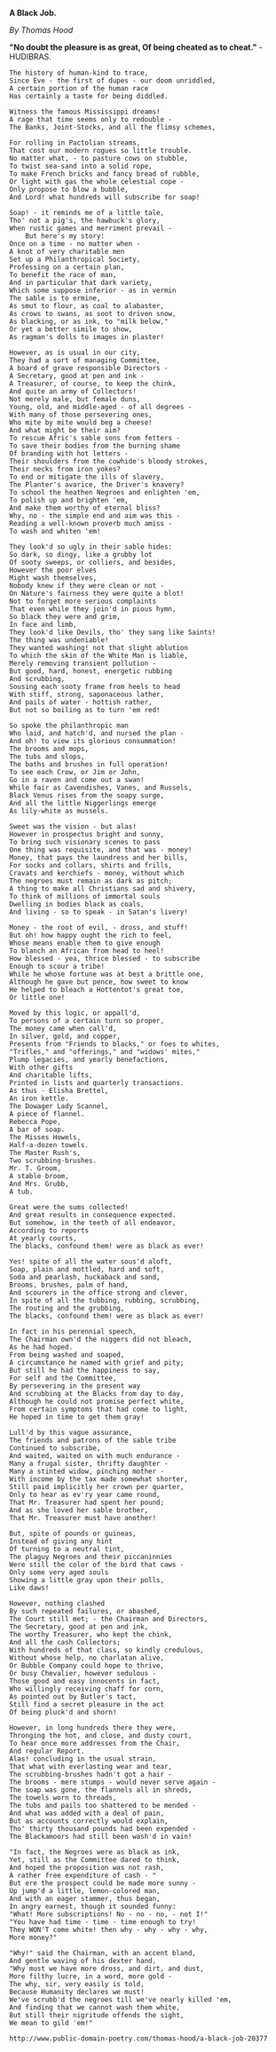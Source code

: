   **A Black Job.**

   *By Thomas Hood*



   **__"No doubt the pleasure is as great,
   Of being cheated as to cheat."__** - HUDIBRAS.


    The history of human-kind to trace,
    Since Eve - the first of dupes - our doom unriddled,
    A certain portion of the human race
    Has certainly a taste for being diddled.

    Witness the famous Mississippi dreams!
    A rage that time seems only to redouble - 
    The Banks, Joint-Stocks, and all the flimsy schemes,
   
    For rolling in Pactolian streams,
    That cost our modern rogues so little trouble.
    No matter what, - to pasture cows on stubble,
    To twist sea-sand into a solid rope,
    To make French bricks and fancy bread of rubble,
    Or light with gas the whole celestial cope - 
    Only propose to blow a bubble,
    And Lord! what hundreds will subscribe for soap!

    Soap! - it reminds me of a little tale,
    Tho' not a pig's, the hawbuck's glory,
    When rustic games and merriment prevail - 
        But here's my story:
    Once on a time - no matter when - 
    A knot of very charitable men
    Set up a Philanthropical Society,
    Professing on a certain plan,
    To benefit the race of man,
    And in particular that dark variety,
    Which some suppose inferior - as in vermin
    The sable is to ermine,
    As smut to flour, as coal to alabaster,
    As crows to swans, as soot to driven snow,
    As blacking, or as ink, to "milk below,"
    Or yet a better simile to show,
    As ragman's dolls to images in plaster!

    However, as is usual in our city,
    They had a sort of managing Committee,
    A board of grave responsible Directors - 
    A Secretary, good at pen and ink - 
    A Treasurer, of course, to keep the chink,
    And quite an army of Collectors!
    Not merely male, but female duns,
    Young, old, and middle-aged - of all degrees - 
    With many of those persevering ones,
    Who mite by mite would beg a cheese!
    And what might be their aim?
    To rescue Afric's sable sons from fetters - 
    To save their bodies from the burning shame
    Of branding with hot letters - 
    Their shoulders from the cowhide's bloody strokes,
    Their necks from iron yokes?
    To end or mitigate the ills of slavery,
    The Planter's avarice, the Driver's knavery?
    To school the heathen Negroes and enlighten 'em,
    To polish up and brighten 'em,
    And make them worthy of eternal bliss?
    Why, no - the simple end and aim was this - 
    Reading a well-known proverb much amiss - 
    To wash and whiten 'em!

    They look'd so ugly in their sable hides:
    So dark, so dingy, like a grubby lot
    Of sooty sweeps, or colliers, and besides,
    However the poor elves
    Might wash themselves,
    Nobody knew if they were clean or not - 
    On Nature's fairness they were quite a blot!
    Not to forget more serious complaints
    That even while they join'd in pious hymn,
    So black they were and grim,
    In face and limb,
    They look'd like Devils, tho' they sang like Saints!
    The thing was undeniable!
    They wanted washing! not that slight ablution
    To which the skin of the White Man is liable,
    Merely removing transient pollution - 
    But good, hard, honest, energetic rubbing
    And scrubbing,
    Sousing each sooty frame from heels to head
    With stiff, strong, saponaceous lather,
    And pails of water - hottish rather,
    But not so boiling as to turn 'em red!

    So spoke the philanthropic man
    Who laid, and hatch'd, and nursed the plan - 
    And oh! to view its glorious consummation!
    The brooms and mops,
    The tubs and slops,
    The baths and brushes in full operation!
    To see each Crow, or Jim or John,
    Go in a raven and come out a swan!
    While fair as Cavendishes, Vanes, and Russels,
    Black Venus rises from the soapy surge,
    And all the little Niggerlings emerge
    As lily-white as mussels.

    Sweet was the vision - but alas!
    However in prospectus bright and sunny,
    To bring such visionary scenes to pass
    One thing was requisite, and that was - money!
    Money, that pays the laundress and her bills,
    For socks and collars, shirts and frills,
    Cravats and kerchiefs - money, without which
    The negroes must remain as dark as pitch;
    A thing to make all Christians sad and shivery,
    To think of millions of immortal souls
    Dwelling in bodies black as coals,
    And living - so to speak - in Satan's livery!

    Money - the root of evil, - dross, and stuff!
    But oh! how happy ought the rich to feel,
    Whose means enable them to give enough
    To blanch an African from head to heel!
    How blessed - yea, thrice blessed - to subscribe
    Enough to scour a tribe!
    While he whose fortune was at best a brittle one,
    Although he gave but pence, how sweet to know
    He helped to bleach a Hottentot's great toe,
    Or little one!

    Moved by this logic, or appall'd,
    To persons of a certain turn so proper,
    The money came when call'd,
    In silver, gold, and copper,
    Presents from "Friends to blacks," or foes to whites,
    "Trifles," and "offerings," and "widows' mites,"
    Plump legacies, and yearly benefactions,
    With other gifts
    And charitable lifts,
    Printed in lists and quarterly transactions.
    As thus - Elisha Brettel,
    An iron kettle.
    The Dowager Lady Scannel,
    A piece of flannel.
    Rebecca Pope,
    A bar of soap.
    The Misses Howels,
    Half-a-dozen towels.
    The Master Rush's,
    Two scrubbing-brushes.
    Mr. T. Groom,
    A stable broom,
    And Mrs. Grubb,
    A tub.

    Great were the sums collected!
    And great results in consequence expected.
    But somehow, in the teeth of all endeavor,
    According to reports
    At yearly courts,
    The blacks, confound them! were as black as ever!

    Yes! spite of all the water sous'd aloft,
    Soap, plain and mottled, hard and soft,
    Soda and pearlash, huckaback and sand,
    Brooms, brushes, palm of hand,
    And scourers in the office strong and clever,
    In spite of all the tubbing, rubbing, scrubbing,
    The routing and the grubbing,
    The blacks, confound them! were as black as ever!

    In fact in his perennial speech,
    The Chairman own'd the niggers did not bleach,
    As he had hoped.
    From being washed and soaped,
    A circumstance he named with grief and pity;
    But still he had the happiness to say,
    For self and the Committee,
    By persevering in the present way
    And scrubbing at the Blacks from day to day,
    Although he could not promise perfect white,
    From certain symptoms that had come to light,
    He hoped in time to get them gray!

    Lull'd by this vague assurance,
    The friends and patrons of the sable tribe
    Continued to subscribe,
    And waited, waited on with much endurance - 
    Many a frugal sister, thrifty daughter - 
    Many a stinted widow, pinching mother - 
    With income by the tax made somewhat shorter,
    Still paid implicitly her crown per quarter,
    Only to hear as ev'ry year came round,
    That Mr. Treasurer had spent her pound;
    And as she loved her sable brother,
    That Mr. Treasurer must have another!

    But, spite of pounds or guineas,
    Instead of giving any hint
    Of turning to a neutral tint,
    The plaguy Negroes and their piccaninnies
    Were still the color of the bird that caws - 
    Only some very aged souls
    Showing a little gray upon their polls,
    Like daws!

    However, nothing clashed
    By such repeated failures, or abashed,
    The Court still met; - the Chairman and Directors,
    The Secretary, good at pen and ink,
    The worthy Treasurer, who kept the chink,
    And all the cash Collectors;
    With hundreds of that class, so kindly credulous,
    Without whose help, no charlatan alive,
    Or Bubble Company could hope to thrive,
    Or busy Chevalier, however sedulous - 
    Those good and easy innocents in fact,
    Who willingly receiving chaff for corn,
    As pointed out by Butler's tact,
    Still find a secret pleasure in the act
    Of being pluck'd and shorn!

    However, in long hundreds there they were,
    Thronging the hot, and close, and dusty court,
    To hear once more addresses from the Chair,
    And regular Report.
    Alas! concluding in the usual strain,
    That what with everlasting wear and tear,
    The scrubbing-brushes hadn't got a hair - 
    The brooms - mere stumps - would never serve again - 
    The soap was gone, the flannels all in shreds,
    The towels worn to threads,
    The tubs and pails too shattered to be mended - 
    And what was added with a deal of pain,
    But as accounts correctly would explain,
    Tho' thirty thousand pounds had been expended - 
    The Blackamoors had still been wash'd in vain!

    "In fact, the Negroes were as black as ink,
    Yet, still as the Committee dared to think,
    And hoped the proposition was not rash,
    A rather free expenditure of cash - "
    But ere the prospect could be made more sunny - 
    Up jump'd a little, lemon-colored man,
    And with an eager stammer, thus began,
    In angry earnest, though it sounded funny:
    "What! More subscriptions! No - no - no, - not I!"
    "You have had time - time - time enough to try!
    They WON'T come white! then why - why - why - why,
    More money?"

    "Why!" said the Chairman, with an accent bland,
    And gentle waving of his dexter hand,
    "Why must we have more dross, and dirt, and dust,
    More filthy lucre, in a word, more gold - 
    The why, sir, very easily is told,
    Because Humanity declares we must!
    We've scrubb'd the negroes till we've nearly killed 'em,
    And finding that we cannot wash them white,
    But still their nigritude offends the sight,
    We mean to gild 'em!"
    
    http://www.public-domain-poetry.com/thomas-hood/a-black-job-20377

